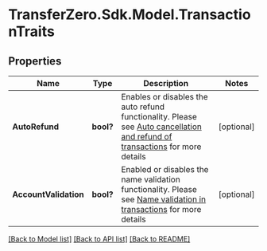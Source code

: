 
# TransferZero.Sdk.Model.TransactionTraits

## Properties

Name | Type | Description | Notes
------------ | ------------- | ------------- | -------------
**AutoRefund** | **bool?** | Enables or disables the auto refund functionality. Please see [Auto cancellation and refund of transactions](https://github.com/transferzero/api-documentation/blob/master/additional-features.md#auto-cancellation-and-refund-of-transactions) for more details | [optional] 
**AccountValidation** | **bool?** | Enabled or disables the name validation functionality. Please see [Name validation in transactions](https://github.com/transferzero/api-documentation/blob/master/additional-features.md#name-validation-in-transactions) for more details | [optional] 

[[Back to Model list]](../README.md#documentation-for-models)
[[Back to API list]](../README.md#documentation-for-api-endpoints)
[[Back to README]](../README.md)

